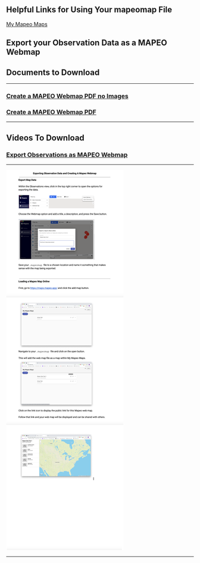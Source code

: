 ## Helpful Links for Using Your mapeomap File

[My Mapeo Maps](https://maps.mapeo.app/)



## Export your Observation Data as a MAPEO Webmap
## Documents to Download

---

### [Create a MAPEO Webmap PDF no Images](docsPDF/Sync.pdf)

### [Create a MAPEO Webmap PDF ](docsPDF/SynchIMG.pdf)

---

## Videos To Download

### [Export Observations as MAPEO Webmap](videos/OnlineMapeoMap.mov)

---
![Create a MAPEO Webmap](images/MapeoMap.png)

---

